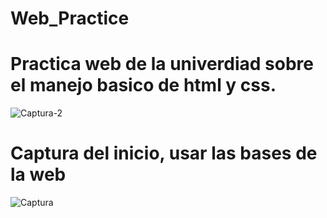 # Web_Practice

<h1>Practica web de la univerdiad sobre el manejo basico de html y css.</h1>

![Captura-2](https://user-images.githubusercontent.com/64312487/88489219-091e9d00-cf61-11ea-8a9a-2985d4e90032.PNG)

<h1>Captura del inicio, usar las bases de la web</h1>


![Captura](https://user-images.githubusercontent.com/64312487/88489273-66b2e980-cf61-11ea-9888-379d8f4d0e29.PNG)
